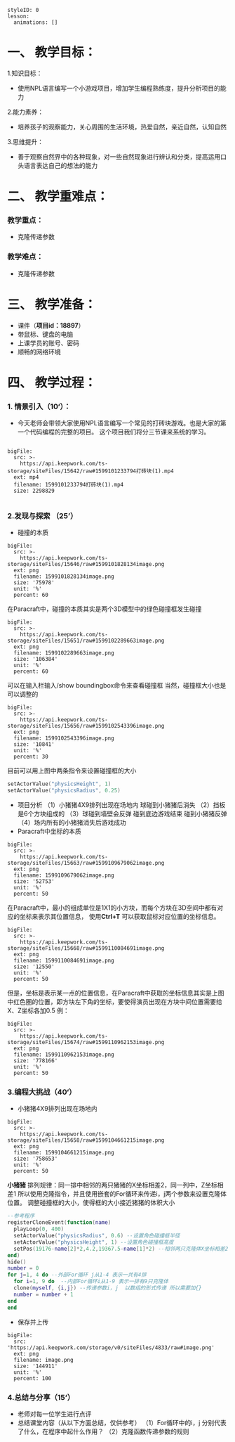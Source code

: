   
<style>
  .markdown-body hr {
    height: 1px;
  }
</style>





```@Lesson
styleID: 0
lesson:
  animations: []

```


# **一、	教学目标：**
1.知识目标：
* 使用NPL语言编写一个小游戏项目，增加学生编程熟练度，提升分析项目的能力

2.能力素养：
* 培养孩子的观察能力，关心周围的生活环境，热爱自然，亲近自然，认知自然

3.思维提升：
* 善于观察自然界中的各种现象，对一些自然现象进行辨认和分类，提高运用口头语言表达自己的想法的能力

# **二、	教学重难点：**

### 教学重点：
* 克隆传递参数
### 教学难点：
* 克隆传递参数
# **三、	教学准备：**
* 课件（**项目id：18897**）
* 带鼠标、键盘的电脑
* 上课学员的账号、密码
* 顺畅的网络环境


# **四、	教学过程：**
### **1.	情景引入（10‘）：**
  * 今天老师会带领大家使用NPL语言编写一个常见的打砖块游戏。也是大家的第一个代码编程的完整的项目。
    这个项目我们将分三节课来系统的学习。
 
```@BigFile

bigFile:
  src: >-
    https://api.keepwork.com/ts-storage/siteFiles/15642/raw#1599101233794打砖块(1).mp4
  ext: mp4
  filename: 1599101233794打砖块(1).mp4
  size: 2298829
          
```

   
### **2.发现与探索	（25’）**
* 碰撞的本质
 
```@BigFile
bigFile:
  src: >-
    https://api.keepwork.com/ts-storage/siteFiles/15646/raw#1599101828134image.png
  ext: png
  filename: 1599101828134image.png
  size: '75978'
  unit: '%'
  percent: 60

```
在Paracraft中，碰撞的本质其实是两个3D模型中的绿色碰撞框发生碰撞
 
```@BigFile
bigFile:
  src: >-
    https://api.keepwork.com/ts-storage/siteFiles/15651/raw#1599102289663image.png
  ext: png
  filename: 1599102289663image.png
  size: '106384'
  unit: '%'
  percent: 60

```

可以在输入栏输入/show boundingbox命令来查看碰撞框
当然，碰撞框大小也是可以调整的
 
```@BigFile
bigFile:
  src: >-
    https://api.keepwork.com/ts-storage/siteFiles/15656/raw#1599102543396image.png
  ext: png
  filename: 1599102543396image.png
  size: '10841'
  unit: '%'
  percent: 30

```
 目前可以用上图中两条指令来设置碰撞框的大小

```lua
setActorValue("physicsHeight", 1)
setActorValue("physicsRadius", 0.25)


```
* 项目分析
  （1）小猪猪4X9排列出现在场地内 球碰到小猪猪后消失
  （2）挡板是6个方块组成的
  （3）球碰到墙壁会反弹 碰到底边游戏结束 碰到小猪猪反弹
  （4）场内所有的小猪猪消失后游戏成功
* Paracraft中坐标的本质
 
```@BigFile
bigFile:
  src: >-
    https://api.keepwork.com/ts-storage/siteFiles/15663/raw#1599109679062image.png
  ext: png
  filename: 1599109679062image.png
  size: '52753'
  unit: '%'
  percent: 50

```
 在Paracraft中，最小的组成单位是1X1的小方块，而每个方块在3D空间中都有对应的坐标来表示其位置信息，
 使用**Ctrl+T** 可以获取鼠标对应位置的坐标信息。
 
 
```@BigFile
bigFile:
  src: >-
    https://api.keepwork.com/ts-storage/siteFiles/15668/raw#1599110084691image.png
  ext: png
  filename: 1599110084691image.png
  size: '12550'
  unit: '%'
  percent: 50

```
 但是，坐标是表示某一点的位置信息，在Paracraft中获取的坐标信息其实是上图中红色圈的位置，即方块左下角的坐标，要使得演员出现在方块中间位置需要给X、Z坐标各加0.5
 例：
 
 
```@BigFile
bigFile:
  src: >-
    https://api.keepwork.com/ts-storage/siteFiles/15674/raw#1599110962153image.png
  ext: png
  filename: 1599110962153image.png
  size: '778166'
  unit: '%'
  percent: 50

```


 
### **3.编程大挑战（40‘）**
* 小猪猪4X9排列出现在场地内
  
 
```@BigFile
bigFile:
  src: >-
    https://api.keepwork.com/ts-storage/siteFiles/15658/raw#1599104661215image.png
  ext: png
  filename: 1599104661215image.png
  size: '758653'
  unit: '%'
  percent: 50

```
**小猪猪**
  排列规律：同一排中相邻的两只猪猪的X坐标相差2，同一列中，Z坐标相差1 
  所以使用克隆指令，并且使用嵌套的For循环来传递i，j两个参数来设置克隆体位置。
  调整碰撞框的大小，使得框的大小接近猪猪的体积大小
  ```lua
 --参考程序
 registerCloneEvent(function(name)
    playLoop(0, 400)
    setActorValue("physicsRadius", 0.6) --设置角色碰撞框半径
    setActorValue("physicsHeight", 1) --设置角色碰撞框高度
    setPos(19176-name[2]*2,4.2,19367.5-name[1]*2) --相邻两只克隆体X坐标相差2，所以用i乘2， Z同理
end)
hide()
number = 0
for j=1, 4 do --外部For循环 j从1-4 表示一共有4排
    for i=1, 9 do  --内部For循环i从1-9 表示一排有9只克隆体
    clone(myself, {i,j}) --传递参数i，j  以数组的形式传递 所以需要加{}
    number = number + 1
end
end
```
  
  
 


 


* 保存并上传
 
```@BigFile
bigFile:
  src: 'https://api.keepwork.com/storage/v0/siteFiles/4833/raw#image.png'
  ext: png
  filename: image.png
  size: '144911'
  unit: '%'
  percent: 100

```



### **4.总结与分享（15‘）**
* 老师对每一位学生进行点评
* 总结课堂内容（从以下方面总结，仅供参考）
  （1）For循环中的i，j 分别代表了什么，在程序中起什么作用？
  （2）克隆函数传递参数的规则
